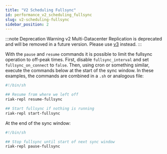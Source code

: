 ```yaml
---
title: "V2 Scheduling Fullsync"
id: performance_v2_scheduling_fullsync
slug: v2-scheduling-fullsync
sidebar_position: 2
---
```


:::note Deprecation Warning
v2 Multi-Datacenter Replication is deprecated and will be removed in a future version. Please use [v3](../../using/cluster-operations/v3-multi-datacenter.md#fullsync-replication-commands) instead.
:::

With the `pause` and `resume` commands it is possible to limit the
fullsync operation to off-peak times. First, disable `fullsync_interval`
and set `fullsync_on_connect` to `false`. Then, using cron or something
similar, execute the commands below at the start of the sync window.
In these examples, the commands are combined in a `.sh` or analogous
file:

```bash
#!/bin/sh

## Resume from where we left off
riak-repl resume-fullsync

## Start fullsync if nothing is running
riak-repl start-fullsync
```

At the end of the sync window:

```bash
#!/bin/sh

## Stop fullsync until start of next sync window
riak-repl pause-fullsync
```

